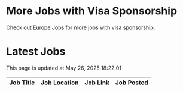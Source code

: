 # More Jobs with Visa Sponsorship

Check out [Europe Jobs](https://github.com/sureshparimi/europejobs#latest-jobs) for more jobs with visa sponsorship.

# Latest Jobs

This page is updated at May 26, 2025 18:22:01

| Job Title | Job Location | Job Link | Job Posted |
| --- | --- | --- | --- |
